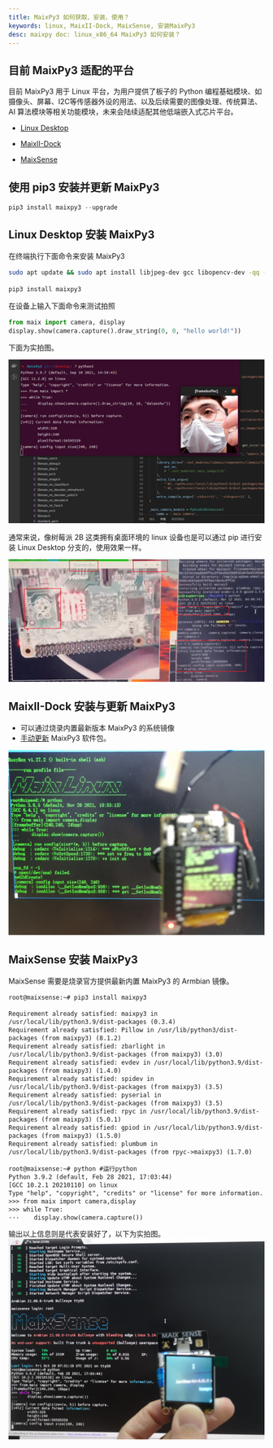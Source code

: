 ```yaml
---
title: MaixPy3 如何获取、安装、使用？
keywords: linux, MaixII-Dock, MaixSense, 安装MaixPy3
desc: maixpy doc: linux_x86_64 MaixPy3 如何安装？
---
```


## 目前 MaixPy3 适配的平台

目前 MaixPy3 用于 Linux 平台，为用户提供了板子的 Python 编程基础模块、如摄像头、屏幕、I2C等传感器外设的用法、以及后续需要的图像处理、传统算法、AI 算法模块等相关功能模块，未来会陆续适配其他低端嵌入式芯片平台。

- [Linux Desktop](https://github.com/sipeed/MaixPy3)

- [MaixII-Dock](/hardware/zh/maixII/M2/resources.html)

- [MaixSense](/hardware/zh/maixII/M2A/maixsense.html)

## 使用 pip3 安装并更新 MaixPy3

```python
pip3 install maixpy3 --upgrade
```

## Linux Desktop 安装 MaixPy3

在终端执行下面命令来安装 MaixPy3

```bash
sudo apt update && sudo apt install libjpeg-dev gcc libopencv-dev -qq -y && wget http://mirrors.kernel.org/ubuntu/pool/main/libf/libffi/libffi6_3.2.1-8_amd64.deb && sudo apt install ./libffi6_3.2.1-8_amd64.deb -qq -y

pip3 install maixpy3

```

在设备上输入下面命令来测试拍照

```python
from maix import camera, display
display.show(camera.capture().draw_string(0, 0, "hello world!"))
```

下面为实拍图。

![](./asserts/ubuntu.png)

通常来说，像树莓派 2B 这类拥有桌面环境的 linux 设备也是可以通过 pip 进行安装 Linux Desktop 分支的，使用效果一样。

![](./asserts/rpi2b.png)

## MaixII-Dock 安装与更新 MaixPy3

- 可以通过烧录内置最新版本 MaixPy3 的系统镜像
- [手动更新](/soft/maixpy3/zh/tools/0.MaixII-Dock.html#如何更新-MaixPy3-包) MaixPy3 软件包。

![](./asserts/V831.jpg)

## MaixSense 安装 MaixPy3

MaixSense 需要是烧录官方提供最新内置 MaixPy3 的 Armbian 镜像。

```shell
root@maixsense:~# pip3 install maixpy3

Requirement already satisfied: maixpy3 in /usr/local/lib/python3.9/dist-packages (0.3.4)
Requirement already satisfied: Pillow in /usr/lib/python3/dist-packages (from maixpy3) (8.1.2)
Requirement already satisfied: zbarlight in /usr/local/lib/python3.9/dist-packages (from maixpy3) (3.0)
Requirement already satisfied: evdev in /usr/local/lib/python3.9/dist-packages (from maixpy3) (1.4.0)
Requirement already satisfied: spidev in /usr/local/lib/python3.9/dist-packages (from maixpy3) (3.5)
Requirement already satisfied: pyserial in /usr/local/lib/python3.9/dist-packages (from maixpy3) (3.5)
Requirement already satisfied: rpyc in /usr/local/lib/python3.9/dist-packages (from maixpy3) (5.0.1)
Requirement already satisfied: gpiod in /usr/local/lib/python3.9/dist-packages (from maixpy3) (1.5.0)
Requirement already satisfied: plumbum in /usr/local/lib/python3.9/dist-packages (from rpyc->maixpy3) (1.7.0)

root@maixsense:~# python #运行python
Python 3.9.2 (default, Feb 28 2021, 17:03:44)
[GCC 10.2.1 20210110] on linux
Type "help", "copyright", "credits" or "license" for more information.
>>> from maix import camera,display
>>> while True:
···    display.show(camera.capture())
```

输出以上信息则是代表安装好了，以下为实拍图。
![](./asserts/R329.jpg)
